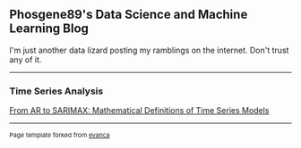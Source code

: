 ## Phosgene89's Data Science and Machine Learning Blog
I'm just another data lizard posting my ramblings on the internet. Don't trust any of it.

---

### Time Series Analysis

[From AR to SARIMAX: Mathematical Definitions of Time Series Models](https://phosgene89.github.io/sarima)




---
<p style="font-size:11px">Page template forked from <a href="https://github.com/evanca/quick-portfolio">evanca</a></p>
<!-- Remove above link if you don't want to attibute -->
